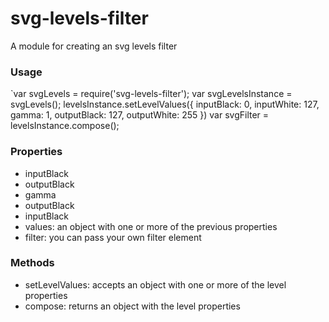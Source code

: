 # svg-levels-filter
A module for creating an svg levels filter

### Usage  

`var svgLevels = require('svg-levels-filter');
var svgLevelsInstance = svgLevels();
levelsInstance.setLevelValues({
	inputBlack: 0,
    inputWhite: 127,
    gamma: 1,
    outputBlack: 127,
    outputWhite: 255
})
var svgFilter = levelsInstance.compose();

### Properties  
* inputBlack
* outputBlack
* gamma
* outputBlack
* inputBlack
* values: an object with one or more of the previous properties
* filter: you can pass your own filter element


### Methods  

* setLevelValues: accepts an object with one or more of the level properties
* compose: returns an object with the level properties